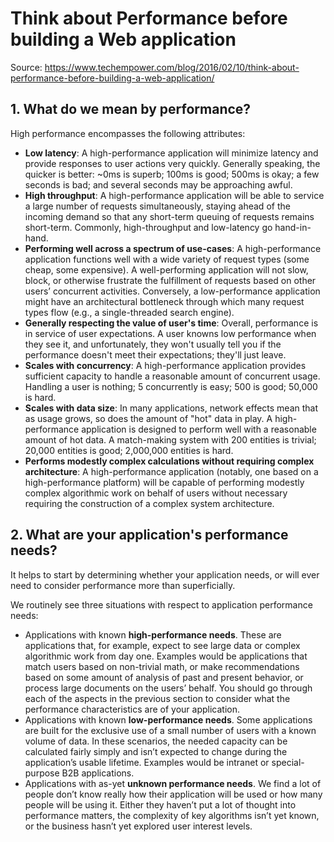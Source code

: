 # Think about Performance before building a Web application

Source: <https://www.techempower.com/blog/2016/02/10/think-about-performance-before-building-a-web-application/>

## 1. What do we mean by performance?

High performance encompasses the following attributes:

- **Low latency**: A high-performance application will minimize latency and provide responses to user actions very quickly. Generally speaking, the quicker is better: ~0ms is superb; 100ms is good; 500ms is okay; a few seconds is bad; and several seconds may be approaching awful.
- **High throughput**: A high-performance application will be able to service a large number of requests simultaneously, staying ahead of the incoming demand so that any short-term queuing of requests remains short-term. Commonly, high-throughput and low-latency go hand-in-hand.
- **Performing well across a spectrum of use-cases**:  A high-performance application functions well with a wide variety of request types (some cheap, some expensive). A well-performing application will not slow, block, or otherwise frustrate the fulfillment of requests based on other users’ concurrent activities. Conversely, a low-performance application might have an architectural bottleneck through which many request types flow (e.g., a single-threaded search engine).
- **Generally respecting the value of user's time**: Overall, performance is in service of user expectations. A user knowns low performance when they see it, and unfortunately, they won't usually tell you if the performance doesn't meet their expectations; they'll just leave.
- **Scales with concurrency**: A high-performance application provides sufficient capacity to handle a reasonable amount of concurrent usage. Handling a user is nothing; 5 concurrently is easy; 500 is good; 50,000 is hard.
- **Scales with data size**: In many applications, network effects mean that as usage grows, so does the amount of "hot" data in play. A high-performance application is designed to perform well with a reasonable amount of hot data. A match-making system with 200 entities is trivial; 20,000 entities is good; 2,000,000 entities is hard.
- **Performs modestly complex calculations without requiring complex architecture**: A high-performance application (notably, one based on a high-performance platform) will be capable of performing modestly complex algorithmic work on behalf of users without necessary requiring the construction of a complex system architecture.

## 2. What are your application's performance needs?

It helps to start by determining whether your application needs, or will ever need to consider performance more than superficially.

We routinely see three situations with respect to application performance needs:

- Applications with known **high-performance needs**. These are applications that, for example, expect to see large data or complex algorithmic work from day one. Examples would be applications that match users based on non-trivial math, or make recommendations based on some amount of analysis of past and present behavior, or process large documents on the users’ behalf. You should go through each of the aspects in the previous section to consider what the performance characteristics are of your application.
- Applications with known **low-performance needs**. Some applications are built for the exclusive use of a small number of users with a known volume of data. In these scenarios, the needed capacity can be calculated fairly simply and isn’t expected to change during the application’s usable lifetime. Examples would be intranet or special-purpose B2B applications.
- Applications with as-yet **unknown performance needs**. We find a lot of people don’t know really how their application will be used or how many people will be using it. Either they haven’t put a lot of thought into performance matters, the complexity of key algorithms isn’t yet known, or the business hasn’t yet explored user interest levels.
